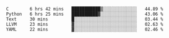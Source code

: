 
<!--START_SECTION:waka-->
```text
C        6 hrs 42 mins   ███████████▒░░░░░░░░░░░░░   44.89 % 
Python   6 hrs 25 mins   ██████████▓░░░░░░░░░░░░░░   43.06 % 
Text     30 mins         █░░░░░░░░░░░░░░░░░░░░░░░░   03.44 % 
LLVM     23 mins         ▓░░░░░░░░░░░░░░░░░░░░░░░░   02.63 % 
YAML     22 mins         ▓░░░░░░░░░░░░░░░░░░░░░░░░   02.46 % 
```
<!--END_SECTION:waka-->
